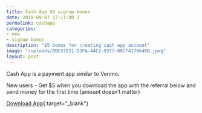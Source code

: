 ```yaml
---
title: Cash App $5 signup bonus
date: 2019-09-07 17:11:00 Z
permalink: cashapp
categories:
- new
- signup-bonus
description: "$5 bonus for creating cash app account"
image: "/uploads/8BC57E51-93FA-44C2-9373-08CF417664EB.jpeg"
layout: post
---
```


Cash App is a payment app similar to Venmo.

New users - Get $5 when you download the app with the referral below and send money for the first time (amount doesn’t matter)

[Download App](https://cash.me/app/QBTMSMM){:target="_blank"}